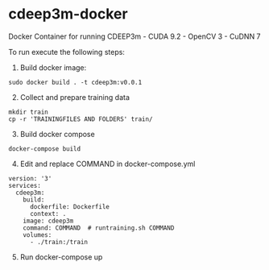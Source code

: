 # cdeep3m-docker
Docker Container for running CDEEP3m - CUDA 9.2 - OpenCV 3 - CuDNN 7

To run execute the following steps:

1) Build docker image:

`` sudo docker build . -t cdeep3m:v0.0.1 ``

2) Collect and prepare training data

```
mkdir train
cp -r 'TRAININGFILES AND FOLDERS' train/

```

3) Build docker compose
```
docker-compose build 
```
4) Edit and replace COMMAND in docker-compose.yml      

```
version: '3'
services:
  cdeep3m:
    build:
      dockerfile: Dockerfile
      context: .
    image: cdeep3m
    command: COMMAND  # runtraining.sh COMMAND 
    volumes:
      - ./train:/train
```

5) Run docker-compose up
